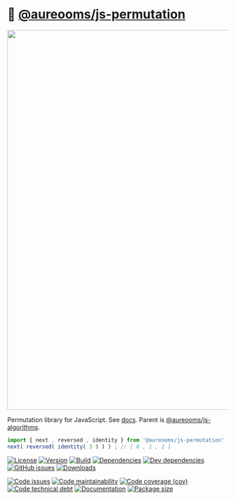 :seat: [@aureooms/js-permutation](https://aureooms.github.io/js-permutation)
==

<img src="https://upload.wikimedia.org/wikipedia/commons/e/e0/Symmetric_group_3;_Cayley_table;_matrices.svg" width="864">

Permutation library for JavaScript.
See [docs](https://aureooms.github.io/js-permutation).
Parent is [@aureooms/js-algorithms](https://github.com/aureooms/js-algorithms).

```js
import { next , reversed , identity } from '@aureooms/js-permutation' ;
next( reversed( identity( 3 ) ) ) ; // [ 0 , 1 , 2 ]
```

[![License](https://img.shields.io/github/license/aureooms/js-permutation.svg)](https://raw.githubusercontent.com/aureooms/js-permutation/main/LICENSE)
[![Version](https://img.shields.io/npm/v/@aureooms/js-permutation.svg)](https://www.npmjs.org/package/@aureooms/js-permutation)
[![Build](https://img.shields.io/travis/aureooms/js-permutation/main.svg)](https://travis-ci.org/aureooms/js-permutation/branches)
[![Dependencies](https://img.shields.io/david/aureooms/js-permutation.svg)](https://david-dm.org/aureooms/js-permutation)
[![Dev dependencies](https://img.shields.io/david/dev/aureooms/js-permutation.svg)](https://david-dm.org/aureooms/js-permutation?type=dev)
[![GitHub issues](https://img.shields.io/github/issues/aureooms/js-permutation.svg)](https://github.com/aureooms/js-permutation/issues)
[![Downloads](https://img.shields.io/npm/dm/@aureooms/js-permutation.svg)](https://www.npmjs.org/package/@aureooms/js-permutation)

[![Code issues](https://img.shields.io/codeclimate/issues/aureooms/js-permutation.svg)](https://codeclimate.com/github/aureooms/js-permutation/issues)
[![Code maintainability](https://img.shields.io/codeclimate/maintainability/aureooms/js-permutation.svg)](https://codeclimate.com/github/aureooms/js-permutation/trends/churn)
[![Code coverage (cov)](https://img.shields.io/codecov/c/gh/aureooms/js-permutation/main.svg)](https://codecov.io/gh/aureooms/js-permutation)
[![Code technical debt](https://img.shields.io/codeclimate/tech-debt/aureooms/js-permutation.svg)](https://codeclimate.com/github/aureooms/js-permutation/trends/technical_debt)
[![Documentation](https://aureooms.github.io/js-permutation/badge.svg)](https://aureooms.github.io/js-permutation/source.html)
[![Package size](https://img.shields.io/bundlephobia/minzip/@aureooms/js-permutation)](https://bundlephobia.com/result?p=@aureooms/js-permutation)
